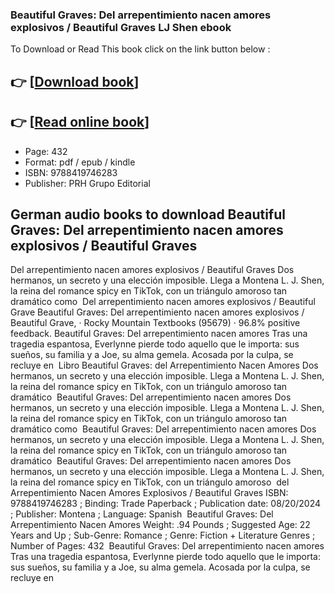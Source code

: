 ### Beautiful Graves: Del arrepentimiento nacen amores explosivos / Beautiful Graves LJ Shen ebook

To Download or Read This book click on the link button below :

## 👉  [**[Download book](http://get-pdfs.com/download.php?group=book&from=github.com&id=718153&lnk=1061 "Download book")**]

## 👉  [**[Read online book](http://get-pdfs.com/download.php?group=book&from=github.com&id=718153&lnk=1061 "Read online book")**]


* Page: 432
* Format: pdf / epub / kindle
* ISBN: 9788419746283
* Publisher: PRH Grupo Editorial



## German audio books to download Beautiful Graves: Del arrepentimiento nacen amores explosivos / Beautiful Graves



 Del arrepentimiento nacen amores explosivos / Beautiful Graves Dos hermanos, un secreto y una elección imposible. Llega a Montena L. J. Shen, la reina del romance spicy en TikTok, con un triángulo amoroso tan dramático como 
 Del arrepentimiento nacen amores explosivos / Beautiful Grave Beautiful Graves: Del arrepentimiento nacen amores explosivos / Beautiful Grave, · Rocky Mountain Textbooks (95679) · 96.8% positive feedback.
 Beautiful Graves: Del arrepentimiento nacen amores Tras una tragedia espantosa, Everlynne pierde todo aquello que le importa: sus sueños, su familia y a Joe, su alma gemela. Acosada por la culpa, se recluye en 
 Libro Beautiful Graves: del Arrepentimiento Nacen Amores Dos hermanos, un secreto y una elección imposible. Llega a Montena L. J. Shen, la reina del romance spicy en TikTok, con un triángulo amoroso tan dramático 
 Beautiful Graves: Del arrepentimiento nacen amores Dos hermanos, un secreto y una elección imposible. Llega a Montena L. J. Shen, la reina del romance spicy en TikTok, con un triángulo amoroso tan dramático como 
 Beautiful Graves: Del arrepentimiento nacen amores Dos hermanos, un secreto y una elección imposible. Llega a Montena L. J. Shen, la reina del romance spicy en TikTok, con un triángulo amoroso tan dramático 
 Beautiful Graves: Del arrepentimiento nacen amores Dos hermanos, un secreto y una elección imposible. Llega a Montena L. J. Shen, la reina del romance spicy en TikTok, con un triángulo amoroso 
 del Arrepentimiento Nacen Amores Explosivos / Beautiful Graves ISBN: 9788419746283 ; Binding: Trade Paperback ; Publication date: 08/20/2024 ; Publisher: Montena ; Language: Spanish 
 Beautiful Graves: Del Arrepentimiento Nacen Amores Weight: .94 Pounds ; Suggested Age: 22 Years and Up ; Sub-Genre: Romance ; Genre: Fiction + Literature Genres ; Number of Pages: 432 
 Beautiful Graves: Del arrepentimiento nacen amores Tras una tragedia espantosa, Everlynne pierde todo aquello que le importa: sus sueños, su familia y a Joe, su alma gemela. Acosada por la culpa, se recluye en 





